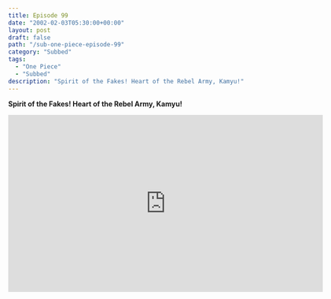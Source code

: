```yaml
---
title: Episode 99
date: "2002-02-03T05:30:00+00:00"
layout: post
draft: false
path: "/sub-one-piece-episode-99"
category: "Subbed"
tags:
  - "One Piece"
  - "Subbed"
description: "Spirit of the Fakes! Heart of the Rebel Army, Kamyu!"
---
```


**Spirit of the Fakes! Heart of the Rebel Army, Kamyu!**

<iframe width="640" height="360" src="https://www.rapidvideo.com/e/FX3CPHBXIR" frameborder="0" marginwidth=0 marginheight=0 scrolling=no allowfullscreen></iframe>

